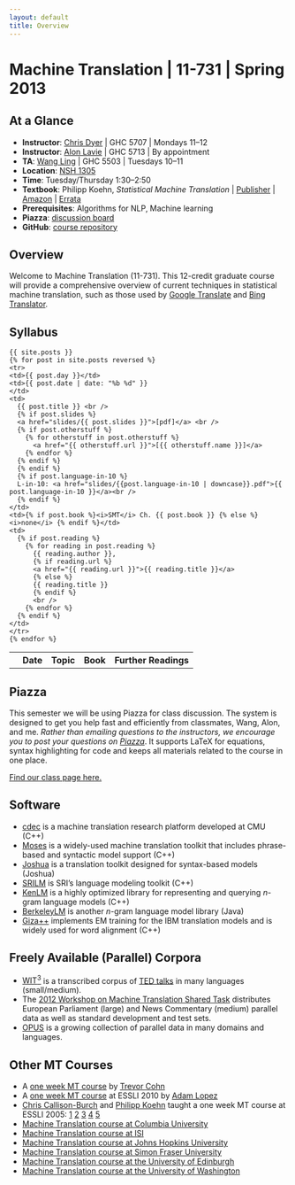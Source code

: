 ```yaml
---
layout: default
title: Overview
---
```

# Machine Translation | 11-731 | Spring 2013

## At a Glance

 * **Instructor**: [Chris Dyer](http://www.cs.cmu.edu/~cdyer) | GHC 5707 | Mondays 11–12
 * **Instructor**: [Alon Lavie](http://www.cs.cmu.edu/~alavie) | GHC 5713 | By appointment
 * **TA**: [Wang Ling](http://www.cs.cmu.edu/~lingwang/) | GHC 5503 | Tuesdays 10–11
 * **Location**: [NSH 1305](http://www.cs.cmu.edu/~help/AV-Help/AV-Rooms/NSH1305.html)
 * **Time**: Tuesday/Thursday 1:30–2:50
 * **Textbook**: Philipp Koehn, *Statistical Machine Translation* | [Publisher](https://www.cambridge.org/us/catalogue/catalogue.asp?isbn=9780521874151) | [Amazon](http://www.amazon.com/dp/0521874157) | [Errata](http://www.statmt.org/book/errata.html)
 * **Prerequisites**: Algorithms for NLP, Machine learning
 * **Piazza**: [discussion board](https://piazza.com/cmu/spring2013/11731/home)
 * **GitHub**: [course repository](https://github.com/clab/sp2013.11-731)

## Overview

Welcome to Machine Translation (11-731). This 12-credit graduate course will provide a comprehensive overview of current techniques in statistical machine translation, such as those used by [Google Translate](http://translate.google.com/) and [Bing Translator](http://www.bing.com/translator).

## Syllabus

<table> 
  <tbody>
    <tr><th></th><th><b>Date</b></th><th><b>Topic</b></th><th><b>Book</b></th><th><b>Further Readings</b></th>
    </tr>

    {{ site.posts }}
    {% for post in site.posts reversed %}
    <tr>
    <td>{{ post.day }}</td>
    <td>{{ post.date | date: "%b %d" }}
    </td>
    <td>
      {{ post.title }} <br />
      {% if post.slides %}
      <a href="slides/{{ post.slides }}">[pdf]</a> <br />
      {% if post.otherstuff %}
        {% for otherstuff in post.otherstuff %}
          <a href="{{ otherstuff.url }}">[{{ otherstuff.name }}]</a>
        {% endfor %}
      {% endif %}
      {% endif %}
      {% if post.language-in-10 %}
      L-in-10: <a href="slides/{{post.language-in-10 | downcase}}.pdf">{{ post.language-in-10 }}</a><br />
      {% endif %}
    </td>
    <td>{% if post.book %}<i>SMT</i> Ch. {{ post.book }} {% else %} <i>none</i> {% endif %}</td>
    <td>
      {% if post.reading %}
        {% for reading in post.reading %}
          {{ reading.author }},
          {% if reading.url %}
          <a href="{{ reading.url }}">{{ reading.title }}</a>
          {% else %}
          {{ reading.title }} 
          {% endif %}
          <br />
        {% endfor %}
      {% endif %}
    </td>
    </tr>
    {% endfor %}

  </tbody>
</table>

## Piazza

This semester we will be using Piazza for class discussion. The system is designed to get you help fast and efficiently from classmates, Wang, Alon, and me. *Rather than emailing questions to the instructors, we encourage you to post your questions on [Piazza](https://piazza.com/cmu/spring2013/11731/home)*. It supports LaTeX for equations, syntax highlighting for code and keeps all materials related to the course in one place.

[Find our class page here.](https://piazza.com/cmu/spring2013/11731/home)

## Software

 * [cdec](http://www.cdec-decoder.org/) is a machine translation research platform developed at CMU (C++)
 * [Moses](http://www.statmt.org/moses/) is a widely-used machine translation toolkit that includes phrase-based and syntactic model support (C++)
 * [Joshua](http://cs.jhu.edu/~ccb/joshua/) is a translation toolkit designed for syntax-based models (Joshua)
 * [SRILM](http://www.speech.sri.com/projects/srilm/) is SRI’s language modeling toolkit (C++)
 * [KenLM](http://kheafield.com/code/kenlm/) is a highly optimized library for representing and querying $n$-gram language models (C++)
 * [BerkeleyLM](http://code.google.com/p/berkeleylm/) is another $n$-gram language model library (Java)
 * [Giza++](http://code.google.com/p/giza-pp/) implements EM training for the IBM translation models and is widely used for word alignment (C++)

## Freely Available (Parallel) Corpora

 * [WIT<sup>3</sup>](https://wit3.fbk.eu/) is a transcribed corpus of [TED talks](http://www.ted.com/talks) in many languages (small/medium).
 * The [2012 Workshop on Machine Translation Shared Task](http://statmt.org/wmt12/translation-task.html) distributes European Parliament (large) and News Commentary (medium) parallel data as well as standard development and test sets.
 * [OPUS](http://opus.lingfil.uu.se/) is a growing collection of parallel data in many domains and languages.

## Other MT Courses

 * A [one week MT course](http://staffwww.dcs.shef.ac.uk/people/T.Cohn/mt/) by [Trevor Cohn](http://staffwww.dcs.shef.ac.uk/people/T.Cohn/)
 * A [one week MT course](http://www.cs.jhu.edu/~alopez/esslli2010.html) at ESSLI 2010 by [Adam Lopez](http://www.cs.jhu.edu/~alopez/)
 * [Chris Callison-Burch](http://www.cs.jhu.edu/~ccb/) and [Philipp Koehn](http://homepages.inf.ed.ac.uk/pkoehn/) taught a one week MT course at ESSLI 2005: [1](http://homepages.inf.ed.ac.uk/pkoehn/publications/esslli-slides-day1.pdf) [2](http://homepages.inf.ed.ac.uk/pkoehn/publications/esslli-slides-day2.pdf) [3](http://homepages.inf.ed.ac.uk/pkoehn/publications/esslli-slides-day3.pdf) [4](http://homepages.inf.ed.ac.uk/pkoehn/publications/esslli-slides-day4.pdf) [5](http://homepages.inf.ed.ac.uk/pkoehn/publications/esslli-slides-day5.pdf)
 * [Machine Translation course at Columbia University](https://sites.google.com/site/comse6998machinetranslation/)
 * [Machine Translation course at ISI](http://nlg.isi.edu/teaching/cs599mt/)
 * [Machine Translation course at Johns Hopkins University](http://mt-class.org/)
 * [Machine Translation course at Simon Fraser University](http://www.cs.sfu.ca/~anoop/teaching/CMPT-882-Fall-2011/)
 * [Machine Translation course at the University of Edinburgh](http://www.inf.ed.ac.uk/teaching/courses/mt/)
 * [Machine Translation course at the University of Washington](https://catalyst.uw.edu/workspace/kristout/20547/123745)

